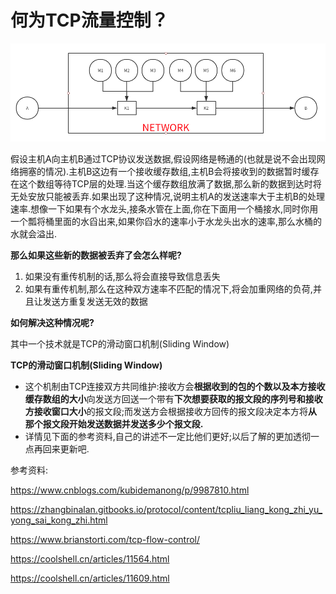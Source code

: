 # 何为TCP流量控制？

![img](../images/tcp/tcp_flow_control.png)

假设主机A向主机B通过TCP协议发送数据,假设网络是畅通的(也就是说不会出现网络拥塞的情况).主机B这边有一个接收缓存数组,主机B会将接收到的数据暂时缓存在这个数组等待TCP层的处理.当这个缓存数组放满了数据,那么新的数据到达时将无处安放只能被丢弃.如果出现了这种情况,说明主机A的发送速率大于主机B的处理速率.想像一下如果有个水龙头,接条水管在上面,你在下面用一个桶接水,同时你用一个瓢将桶里面的水舀出来,如果你舀水的速率小于水龙头出水的速率,那么水桶的水就会溢出.

**那么如果这些新的数据被丢弃了会怎么样呢?**

1. 如果没有重传机制的话,那么将会直接导致信息丢失
2. 如果有重传机制,那么在这种双方速率不匹配的情况下,将会加重网络的负荷,并且让发送方重复发送无效的数据

**如何解决这种情况呢?**

其中一个技术就是TCP的滑动窗口机制(Sliding Window)

**TCP的滑动窗口机制(Sliding Window)**

* 这个机制由TCP连接双方共同维护:接收方会**根据收到的包的个数以及本方接收缓存数组的大小**向发送方回送一个带有**下次想要获取的报文段的序列号和接收方接收窗口大小**的报文段;而发送方会根据接收方回传的报文段决定本方将**从那个报文段开始发送数据并发送多少个报文段.**
* 详情见下面的参考资料,自己的讲述不一定比他们更好;以后了解的更加透彻一点再回来更新吧.

参考资料:

https://www.cnblogs.com/kubidemanong/p/9987810.html

https://zhangbinalan.gitbooks.io/protocol/content/tcpliu_liang_kong_zhi_yu_yong_sai_kong_zhi.html

https://www.brianstorti.com/tcp-flow-control/

https://coolshell.cn/articles/11564.html

https://coolshell.cn/articles/11609.html